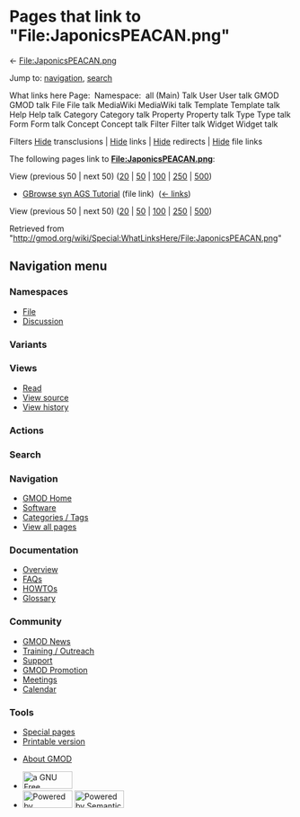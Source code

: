 <div id="mw-page-base" class="noprint">

</div>

<div id="mw-head-base" class="noprint">

</div>

<div id="content" class="mw-body" role="main">

<span id="top"></span>

<div id="mw-js-message" style="display:none;">

</div>



# <span dir="auto">Pages that link to "File:JaponicsPEACAN.png"</span>

<div id="bodyContent">

<div id="contentSub">

←
[File:JaponicsPEACAN.png](/wiki/File:JaponicsPEACAN.png "File:JaponicsPEACAN.png")

</div>

<div id="jump-to-nav" class="mw-jump">

Jump to: [navigation](#mw-navigation), [search](#p-search)

</div>

<div id="mw-content-text">

What links here Page:  Namespace:  all (Main) Talk User User talk GMOD
GMOD talk File File talk MediaWiki MediaWiki talk Template Template talk
Help Help talk Category Category talk Property Property talk Type Type
talk Form Form talk Concept Concept talk Filter Filter talk Widget
Widget talk

Filters
[Hide](/mediawiki/index.php?title=Special:WhatLinksHere/File:JaponicsPEACAN.png&hidetrans=1 "Special:WhatLinksHere/File:JaponicsPEACAN.png")
transclusions \|
[Hide](/mediawiki/index.php?title=Special:WhatLinksHere/File:JaponicsPEACAN.png&hidelinks=1 "Special:WhatLinksHere/File:JaponicsPEACAN.png")
links \|
[Hide](/mediawiki/index.php?title=Special:WhatLinksHere/File:JaponicsPEACAN.png&hideredirs=1 "Special:WhatLinksHere/File:JaponicsPEACAN.png")
redirects \|
[Hide](/mediawiki/index.php?title=Special:WhatLinksHere/File:JaponicsPEACAN.png&hideimages=1 "Special:WhatLinksHere/File:JaponicsPEACAN.png")
file links

The following pages link to
**[File:JaponicsPEACAN.png](/wiki/File:JaponicsPEACAN.png "File:JaponicsPEACAN.png")**:

View (previous 50 \| next 50)
([20](/mediawiki/index.php?title=Special:WhatLinksHere/File:JaponicsPEACAN.png&limit=20 "Special:WhatLinksHere/File:JaponicsPEACAN.png")
\|
[50](/mediawiki/index.php?title=Special:WhatLinksHere/File:JaponicsPEACAN.png&limit=50 "Special:WhatLinksHere/File:JaponicsPEACAN.png")
\|
[100](/mediawiki/index.php?title=Special:WhatLinksHere/File:JaponicsPEACAN.png&limit=100 "Special:WhatLinksHere/File:JaponicsPEACAN.png")
\|
[250](/mediawiki/index.php?title=Special:WhatLinksHere/File:JaponicsPEACAN.png&limit=250 "Special:WhatLinksHere/File:JaponicsPEACAN.png")
\|
[500](/mediawiki/index.php?title=Special:WhatLinksHere/File:JaponicsPEACAN.png&limit=500 "Special:WhatLinksHere/File:JaponicsPEACAN.png"))

- [GBrowse syn AGS
  Tutorial](/wiki/GBrowse_syn_AGS_Tutorial "GBrowse syn AGS Tutorial")
  (file link) ‎ <span class="mw-whatlinkshere-tools">([←
  links](/mediawiki/index.php?title=Special:WhatLinksHere&target=GBrowse+syn+AGS+Tutorial "Special:WhatLinksHere"))</span>

View (previous 50 \| next 50)
([20](/mediawiki/index.php?title=Special:WhatLinksHere/File:JaponicsPEACAN.png&limit=20 "Special:WhatLinksHere/File:JaponicsPEACAN.png")
\|
[50](/mediawiki/index.php?title=Special:WhatLinksHere/File:JaponicsPEACAN.png&limit=50 "Special:WhatLinksHere/File:JaponicsPEACAN.png")
\|
[100](/mediawiki/index.php?title=Special:WhatLinksHere/File:JaponicsPEACAN.png&limit=100 "Special:WhatLinksHere/File:JaponicsPEACAN.png")
\|
[250](/mediawiki/index.php?title=Special:WhatLinksHere/File:JaponicsPEACAN.png&limit=250 "Special:WhatLinksHere/File:JaponicsPEACAN.png")
\|
[500](/mediawiki/index.php?title=Special:WhatLinksHere/File:JaponicsPEACAN.png&limit=500 "Special:WhatLinksHere/File:JaponicsPEACAN.png"))

</div>

<div class="printfooter">

Retrieved from
"<http://gmod.org/wiki/Special:WhatLinksHere/File:JaponicsPEACAN.png>"

</div>

<div id="catlinks" class="catlinks catlinks-allhidden">

</div>

<div class="visualClear">

</div>

</div>

</div>

<div id="mw-navigation">

## Navigation menu

<div id="mw-head">



<div id="left-navigation">

<div id="p-namespaces" class="vectorTabs" role="navigation"
aria-labelledby="p-namespaces-label">

### Namespaces

- <span id="ca-nstab-image"><a href="/wiki/File:JaponicsPEACAN.png" accesskey="c"
  title="View the file page [c]">File</a></span>
- <span id="ca-talk"><a
  href="/mediawiki/index.php?title=File_talk:JaponicsPEACAN.png&amp;action=edit&amp;redlink=1"
  accesskey="t"
  title="Discussion about the content page [t]">Discussion</a></span>

</div>

<div id="p-variants" class="vectorMenu emptyPortlet" role="navigation"
aria-labelledby="p-variants-label">

### 

### Variants[](#)

<div class="menu">

</div>

</div>

</div>

<div id="right-navigation">

<div id="p-views" class="vectorTabs" role="navigation"
aria-labelledby="p-views-label">

### Views

- <span id="ca-view">[Read](/wiki/File:JaponicsPEACAN.png)</span>
- <span id="ca-viewsource"><a
  href="/mediawiki/index.php?title=File:JaponicsPEACAN.png&amp;action=edit"
  accesskey="e" title="This page is protected.
  You can view its source [e]">View source</a></span>
- <span id="ca-history"><a
  href="/mediawiki/index.php?title=File:JaponicsPEACAN.png&amp;action=history"
  accesskey="h" title="Past revisions of this page [h]">View history</a></span>

</div>

<div id="p-cactions" class="vectorMenu emptyPortlet" role="navigation"
aria-labelledby="p-cactions-label">

### Actions[](#)

<div class="menu">

</div>

</div>

<div id="p-search" role="search">

### Search

<div id="simpleSearch">

</div>

</div>

</div>

</div>

<div id="mw-panel">

<div id="p-logo" role="banner">

<a href="/wiki/Main_Page"
style="background-image: url(http://gmod.org/images/GMOD-cogs.png);"
title="Visit the main page"></a>

</div>

<div id="p-Navigation" class="portal" role="navigation"
aria-labelledby="p-Navigation-label">

### Navigation

<div class="body">

- <span id="n-GMOD-Home">[GMOD Home](/wiki/Main_Page)</span>
- <span id="n-Software">[Software](/wiki/GMOD_Components)</span>
- <span id="n-Categories-.2F-Tags">[Categories /
  Tags](/wiki/Categories)</span>
- <span id="n-View-all-pages">[View all
  pages](/wiki/Special:AllPages)</span>

</div>

</div>

<div id="p-Documentation" class="portal" role="navigation"
aria-labelledby="p-Documentation-label">

### Documentation

<div class="body">

- <span id="n-Overview">[Overview](/wiki/Overview)</span>
- <span id="n-FAQs">[FAQs](/wiki/Category:FAQ)</span>
- <span id="n-HOWTOs">[HOWTOs](/wiki/Category:HOWTO)</span>
- <span id="n-Glossary">[Glossary](/wiki/Glossary)</span>

</div>

</div>

<div id="p-Community" class="portal" role="navigation"
aria-labelledby="p-Community-label">

### Community

<div class="body">

- <span id="n-GMOD-News">[GMOD News](/wiki/GMOD_News)</span>
- <span id="n-Training-.2F-Outreach">[Training /
  Outreach](/wiki/Training_and_Outreach)</span>
- <span id="n-Support">[Support](/wiki/Support)</span>
- <span id="n-GMOD-Promotion">[GMOD
  Promotion](/wiki/GMOD_Promotion)</span>
- <span id="n-Meetings">[Meetings](/wiki/Meetings)</span>
- <span id="n-Calendar">[Calendar](/wiki/Calendar)</span>

</div>

</div>

<div id="p-tb" class="portal" role="navigation"
aria-labelledby="p-tb-label">

### Tools

<div class="body">

- <span id="t-specialpages"><a href="/wiki/Special:SpecialPages" accesskey="q"
  title="A list of all special pages [q]">Special pages</a></span>
- <span id="t-print"><a
  href="/mediawiki/index.php?title=Special:WhatLinksHere/File:JaponicsPEACAN.png&amp;printable=yes"
  rel="alternate" accesskey="p"
  title="Printable version of this page [p]">Printable version</a></span>

</div>

</div>

</div>

</div>

<div id="footer" role="contentinfo">

- <span id="footer-places-about">[About
  GMOD](/wiki/GMOD:About "GMOD:About")</span>

<!-- -->

- <span id="footer-copyrightico">[<img src="http://www.gnu.org/graphics/gfdl-logo-small.png" width="88"
  height="31" alt="a GNU Free Documentation License" />](http://www.gnu.org/licenses/fdl-1.3.html)</span>
- <span id="footer-poweredbyico">[<img src="/mediawiki/skins/common/images/poweredby_mediawiki_88x31.png"
  width="88" height="31" alt="Powered by MediaWiki" />](//www.mediawiki.org/)
  [<img
  src="/mediawiki/extensions/SemanticMediaWiki/includes/../resources/images/smw_button.png"
  width="88" height="31" alt="Powered by Semantic MediaWiki" />](https://www.semantic-mediawiki.org/wiki/Semantic_MediaWiki)</span>

<div style="clear:both">

</div>

</div>
